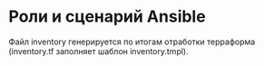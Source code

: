 # Роли и сценарий Ansible

Файл inventory генерируется по итогам отработки терраформа (inventory.tf заполняет 
шаблон inventory.tmpl).



